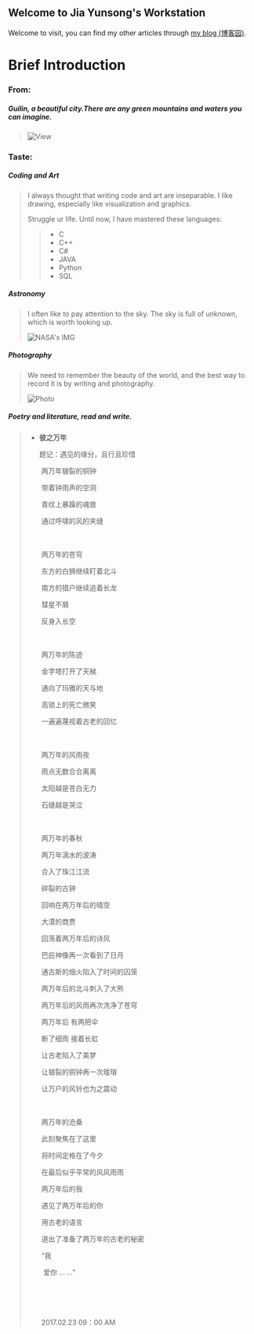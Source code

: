 ## Welcome to Jia Yunsong's Workstation

Welcome to visit, you can find my other articles through [my blog (博客园)](https://www.cnblogs.com/rsmx/).

# Brief Introduction
### From:
##### Guilin, a beautiful city.There are any green mountains and waters you can imagine.
> ![View](http://n.sinaimg.cn/front/273/w640h433/20181222/xB84-hqqzpku1937959.jpg)

### Taste:
##### Coding and Art
> I always thought that writing code and art are inseparable. I like drawing, especially like visualization and graphics.
> 
> Struggle ur life. Until now, I have mastered these languages:
> > * C
> > * C++
> > * C#
> > * JAVA
> > * Python
> > * SQL
##### Astronomy
> I often like to pay attention to the sky. The sky is full of unknown, which is worth looking up.
> 
> ![NASA's IMG](https://ss1.bdstatic.com/70cFuXSh_Q1YnxGkpoWK1HF6hhy/it/u=3287733852,659833061&fm=26&gp=0.jpg)
##### Photography
> We need to remember the beauty of the world, and the best way to record it is by writing and photography.
> 
> ![Photo](https://timgsa.baidu.com/timg?image&quality=80&size=b9999_10000&sec=1585207048258&di=7e957ddea18d778e37f51fb9a65acb0c&imgtype=0&src=http%3A%2F%2Fdingyue.nosdn.127.net%2FJDYElKiNInJePpucjcwK5i%3DbobYdI8r3zHrgkSMX9NbWg1537158310225compressflag.jpg)
##### Poetry and literature, read and write.
> * **彼之万年**
>
>   题记：遇见的缘分，且行且珍惜
>
>   
>
> 　　两万年皲裂的铜钟
>
> 　　带着钟雨声的空洞
>
> 　　青纹上暴躁的魂兽
>
> 　　通过呼啸的风的夹缝
>
> 　　
>
> 　　两万年的苍穹
>
> 　　东方的白狮继续盯着北斗
>
> 　　南方的猎户继续追着长龙
>
> 　　彗星不屑
>
> 　　反身入长空
>
> 　　
>
> 　　两万年的陈迹
>
> 　　金字塔打开了天梯
>
> 　　通向了玛雅的天与地
>
> 　　高锁上的死亡微笑
>
> 　　一遍遍蔑视着古老的回忆
>
> 　　
>
> 　　两万年的风雨夜
>
> 　　雨点无数合合离离
>
> 　　太阳越是苍白无力
>
> 　　石缝越是哭泣
>
> 　　
>
> 　　两万年的春秋
>
> 　　两万年漓水的波涛
>
> 　　合入了珠江江流
>
> 　　碎裂的古钟
>
> 　　回响在两万年后的晴空
>
> 　　大漠的商贾
>
> 　　回荡着两万年后的诗风
>
> 　　巴庇神像再一次看到了日月
>
> 　　通古斯的烟火陷入了时间的囚笼
>
> 　　两万年后的北斗刺入了大熊
>
> 　　两万年后的风雨再次洗净了苍穹
>
> 　　两万年后  有两把伞
>
> 　　断了细雨  接着长虹
>
> 　　让古老陷入了美梦
>
> 　　让皲裂的铜钟再一次瑽瑢
>
> 　　让万户的风铃也为之震动
>
> 　　
>
> 　　两万年的沧桑
>
> 　　此刻聚焦在了这里
>
> 　　将时间定格在了今夕
>
> 　　在最后似乎平常的风风雨雨
>
> 　　两万年后的我
>
> 　　遇见了两万年后的你
>
> 　　用古老的语言
>
> 　　道出了准备了两万年的古老的秘密
>
> 　　“我
>
> 　　			爱你 … …”
>
> 　　
>
> 　　
>
> 　　2017.02.23 09：00 AM
